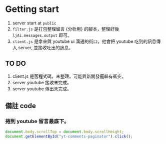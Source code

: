 # Getting start

1. server start at `public`
2. `filter.js` 是打包整理留言 {分析用} 的腳本，整理好後 `ljAi.messages.output` 即可。
3. `client.js` 是拿來與 youtube ui 溝通的街口，他會把 youtube 吃到的訊息傳入 server, 並接收吐出的訊息。


## TO DO

1. client.js 是舊程式碼，未整理。可能與新開發邏輯有衝突。
2. server youtube 接收未完成。
3. server youtube 傳出未完成。

## 備註 code

### 捲到 youtube 留言最底下。

```js
document.body.scrollTop = document.body.scrollHeight;
document.getElementById("yt-comments-paginator").click();
```

